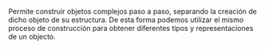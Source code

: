 Permite construir objetos complejos paso a paso, separando la creación de dicho objeto de su estructura. De esta forma podemos utilizar el mismo proceso de construcción para obtener diferentes tipos y representaciones de un objecto.